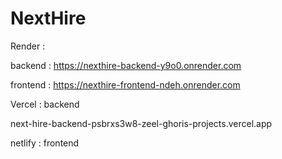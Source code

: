 # NextHire
Render :

backend : https://nexthire-backend-y9o0.onrender.com

frontend : https://nexthire-frontend-ndeh.onrender.com

Vercel : backend

next-hire-backend-psbrxs3w8-zeel-ghoris-projects.vercel.app

netlify : frontend